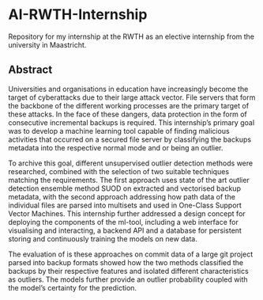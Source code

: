 # AI-RWTH-Internship

Repository for my internship at the RWTH as an elective internship from the university in Maastricht.


## Abstract

Universities and organisations in education have increasingly become the target of cyberattacks due to their large attack vector. 
File servers that form the backbone of the different working processes are the primary target of these attacks. 
In the face of these dangers, data protection in the form of consecutive incremental backups is required. 
This internship’s primary goal was to develop a machine learning tool capable of finding malicious activities that occurred on a secured file server by classifying the backups metadata into the respective normal mode and or being an outlier.

To archive this goal, different unsupervised outlier detection methods were researched, combined with the selection of two suitable techniques matching the requirements. 
The first approach uses state of the art outlier detection ensemble method SUOD on extracted and vectorised backup metadata, with the second approach addressing how path data of the individual files are parsed into multisets and used in One-Class Support Vector Machines. 
This internship further addressed a design concept for deploying the components of the ml-tool, including a web interface for visualising and interacting, a backend API and a database for persistent storing and continuously training the models on new data.

The evaluation of is these approaches on commit data of a large git project parsed into backup formats showed how the two methods classified the backups by their respective features and isolated different characteristics as outliers. 
The models further provide an outlier probability coupled with the model’s certainty for the prediction.
